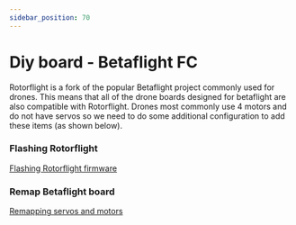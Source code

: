 ```yaml
---
sidebar_position: 70
---
```


# Diy board - Betaflight FC

Rotorflight is a fork of the popular Betaflight project commonly used for drones. This means that all of the drone boards designed for betaflight are also compatible with Rotorflight. Drones most commonly use 4 motors and do not have servos so we need to do some additional configuration to add these items (as shown below).  

### Flashing Rotorflight


[Flashing Rotorflight firmware](../Tutorial-Setup/Flashing-the-firmware.mdx)

### Remap Betaflight board

[Remapping servos and motors](../Tutorial-Setup/Remapping.mdx)